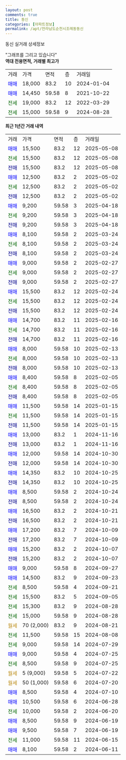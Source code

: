 ```yaml
---
layout: post
comments: true
title: 동신
categories: [아파트정보]
permalink: /apt/전라남도순천시조례동동신
---
```


동신 실거래 상세정보

<script type="text/javascript">
  google.charts.load('current', {'packages':['line', 'corechart']});
  google.charts.setOnLoadCallback(drawChart);

  function drawChart() {
    var data = new google.visualization.DataTable();
    data.addColumn('date', '거래일');
    data.addColumn('number', "매매");
    data.addColumn('number', "전세");
    data.addColumn('number', "전매");

    data.addRows([[new Date(Date.parse("2025-05-08")), 15500, null, null], [new Date(Date.parse("2025-05-08")), null, 15500, null], [new Date(Date.parse("2025-05-08")), null, null, 15500], [new Date(Date.parse("2025-05-02")), 12500, null, null], [new Date(Date.parse("2025-05-02")), null, 12500, null], [new Date(Date.parse("2025-05-02")), null, null, 12500], [new Date(Date.parse("2025-04-18")), 9200, null, null], [new Date(Date.parse("2025-04-18")), null, 9200, null], [new Date(Date.parse("2025-04-18")), null, null, 9200], [new Date(Date.parse("2025-03-24")), 8100, null, null], [new Date(Date.parse("2025-03-24")), null, 8100, null], [new Date(Date.parse("2025-03-24")), null, null, 8100], [new Date(Date.parse("2025-02-27")), 9000, null, null], [new Date(Date.parse("2025-02-27")), null, 9000, null], [new Date(Date.parse("2025-02-27")), null, null, 9000], [new Date(Date.parse("2025-02-24")), 15500, null, null], [new Date(Date.parse("2025-02-24")), null, 15500, null], [new Date(Date.parse("2025-02-24")), null, null, 15500], [new Date(Date.parse("2025-02-16")), 14700, null, null], [new Date(Date.parse("2025-02-16")), null, 14700, null], [new Date(Date.parse("2025-02-16")), null, null, 14700], [new Date(Date.parse("2025-02-13")), 8000, null, null], [new Date(Date.parse("2025-02-13")), null, 8000, null], [new Date(Date.parse("2025-02-13")), null, null, 8000], [new Date(Date.parse("2025-02-05")), 8400, null, null], [new Date(Date.parse("2025-02-05")), null, 8400, null], [new Date(Date.parse("2025-02-05")), null, null, 8400], [new Date(Date.parse("2025-01-15")), 11500, null, null], [new Date(Date.parse("2025-01-15")), null, 11500, null], [new Date(Date.parse("2025-01-15")), null, null, 11500], [new Date(Date.parse("2024-11-16")), 13000, null, null], [new Date(Date.parse("2024-11-16")), null, null, 13000], [new Date(Date.parse("2024-10-30")), 12000, null, null], [new Date(Date.parse("2024-10-30")), null, null, 12000], [new Date(Date.parse("2024-10-25")), 14350, null, null], [new Date(Date.parse("2024-10-25")), null, null, 14350], [new Date(Date.parse("2024-10-24")), 8500, null, null], [new Date(Date.parse("2024-10-24")), null, null, 8500], [new Date(Date.parse("2024-10-21")), 16500, null, null], [new Date(Date.parse("2024-10-21")), null, null, 16500], [new Date(Date.parse("2024-10-09")), 17200, null, null], [new Date(Date.parse("2024-10-09")), null, null, 17200], [new Date(Date.parse("2024-10-07")), 15200, null, null], [new Date(Date.parse("2024-10-07")), null, null, 15200], [new Date(Date.parse("2024-09-27")), 9000, null, null], [new Date(Date.parse("2024-09-23")), 14500, null, null], [new Date(Date.parse("2024-09-21")), null, 8500, null], [new Date(Date.parse("2024-09-05")), null, 15500, null], [new Date(Date.parse("2024-08-28")), null, 15300, null], [new Date(Date.parse("2024-08-28")), null, 15000, null], [new Date(Date.parse("2024-08-21")), null, null, null], [new Date(Date.parse("2024-08-08")), null, 11500, null], [new Date(Date.parse("2024-07-29")), null, 9000, null], [new Date(Date.parse("2024-07-25")), 9000, null, null], [new Date(Date.parse("2024-07-25")), null, 8500, null], [new Date(Date.parse("2024-07-22")), null, null, null], [new Date(Date.parse("2024-07-20")), null, null, null], [new Date(Date.parse("2024-07-10")), 8500, null, null], [new Date(Date.parse("2024-06-28")), 10500, null, null], [new Date(Date.parse("2024-06-20")), null, 10000, null], [new Date(Date.parse("2024-06-19")), 8500, null, null], [new Date(Date.parse("2024-06-19")), 9500, null, null], [new Date(Date.parse("2024-06-15")), null, 11000, null], [new Date(Date.parse("2024-06-11")), 8100, null, null]]);

    var options = {
      hAxis: {
        format: 'yyyy/MM/dd'
      },    
      lineWidth: 0,
      pointsVisible: true,    
      title: '최근 1년간 유형별 실거래가 분포',
      legend: { position: 'bottom' }
    };

    var formatter = new google.visualization.NumberFormat({pattern:'###,###'} );
    formatter.format(data, 1);
    formatter.format(data, 2);
    
    setTimeout(function() {
        var chart = new google.visualization.LineChart(document.getElementById('columnchart_material'));
        chart.draw(data, (options));
        document.getElementById('loading').style.display = 'none';
    }, 200);
  }
</script>


<div id="loading" style="z-index:20; display: block; margin-left: 0px">"그래프를 그리고 있습니다"</div>
<div id="columnchart_material" style="width: 95%; margin-left: 0px; display: block"></div>
<!-- contents start -->
<b>역대 전용면적, 거래별 최고가</b>
<table class="sortable">
    <tr>
      <td>거래</td>
      <td>가격</td>
      <td>면적</td>
      <td>층</td>
      <td>거래일</td>
    </tr>
        <tr>
          <td><a style="color: blue">매매</a></td>
          <td>18,000</td>
          <td>83.2</td>
          <td>10</td>
          <td>2024-01-04</td>
        </tr>            <tr>
          <td><a style="color: blue">매매</a></td>
          <td>14,450</td>
          <td>59.58</td>
          <td>8</td>
          <td>2021-10-22</td>
        </tr>        
        <tr>
              <td><a style="color: darkgreen">전세</a></td>
              <td>19,000</td>
              <td>83.2</td>
              <td>12</td>
              <td>2022-03-29</td>
            </tr>            <tr>
              <td><a style="color: darkgreen">전세</a></td>
              <td>15,000</td>
              <td>59.58</td>
              <td>9</td>
              <td>2024-08-28</td>
            </tr>        
    
</table>

<b>최근 1년간 거래 내역</b>

<table class="sortable">
    <tr>
      <td>거래</td>
      <td>가격</td>
      <td>면적</td>
      <td>층</td>
      <td>거래일</td>
    </tr>
    <tr>
      <td><a style="color: blue">매매</a></td>
      <td>15,500</td>
      <td>83.2</td>
      <td>12</td>
      <td>2025-05-08</td>
    </tr>          <tr>
      <td><a style="color: darkgreen">전세</a></td>
      <td>15,500</td>
      <td>83.2</td>
      <td>12</td>
      <td>2025-05-08</td>
    </tr>          <tr>
      <td><a style="color: darkblue">전매</a></td>
      <td>15,500</td>
      <td>83.2</td>
      <td>12</td>
      <td>2025-05-08</td>
    </tr>          <tr>
      <td><a style="color: blue">매매</a></td>
      <td>12,500</td>
      <td>83.2</td>
      <td>2</td>
      <td>2025-05-02</td>
    </tr>          <tr>
      <td><a style="color: darkgreen">전세</a></td>
      <td>12,500</td>
      <td>83.2</td>
      <td>2</td>
      <td>2025-05-02</td>
    </tr>          <tr>
      <td><a style="color: darkblue">전매</a></td>
      <td>12,500</td>
      <td>83.2</td>
      <td>2</td>
      <td>2025-05-02</td>
    </tr>          <tr>
      <td><a style="color: blue">매매</a></td>
      <td>9,200</td>
      <td>59.58</td>
      <td>3</td>
      <td>2025-04-18</td>
    </tr>          <tr>
      <td><a style="color: darkgreen">전세</a></td>
      <td>9,200</td>
      <td>59.58</td>
      <td>3</td>
      <td>2025-04-18</td>
    </tr>          <tr>
      <td><a style="color: darkblue">전매</a></td>
      <td>9,200</td>
      <td>59.58</td>
      <td>3</td>
      <td>2025-04-18</td>
    </tr>          <tr>
      <td><a style="color: blue">매매</a></td>
      <td>8,100</td>
      <td>59.58</td>
      <td>2</td>
      <td>2025-03-24</td>
    </tr>          <tr>
      <td><a style="color: darkgreen">전세</a></td>
      <td>8,100</td>
      <td>59.58</td>
      <td>2</td>
      <td>2025-03-24</td>
    </tr>          <tr>
      <td><a style="color: darkblue">전매</a></td>
      <td>8,100</td>
      <td>59.58</td>
      <td>2</td>
      <td>2025-03-24</td>
    </tr>          <tr>
      <td><a style="color: blue">매매</a></td>
      <td>9,000</td>
      <td>59.58</td>
      <td>2</td>
      <td>2025-02-27</td>
    </tr>          <tr>
      <td><a style="color: darkgreen">전세</a></td>
      <td>9,000</td>
      <td>59.58</td>
      <td>2</td>
      <td>2025-02-27</td>
    </tr>          <tr>
      <td><a style="color: darkblue">전매</a></td>
      <td>9,000</td>
      <td>59.58</td>
      <td>2</td>
      <td>2025-02-27</td>
    </tr>          <tr>
      <td><a style="color: blue">매매</a></td>
      <td>15,500</td>
      <td>83.2</td>
      <td>12</td>
      <td>2025-02-24</td>
    </tr>          <tr>
      <td><a style="color: darkgreen">전세</a></td>
      <td>15,500</td>
      <td>83.2</td>
      <td>12</td>
      <td>2025-02-24</td>
    </tr>          <tr>
      <td><a style="color: darkblue">전매</a></td>
      <td>15,500</td>
      <td>83.2</td>
      <td>12</td>
      <td>2025-02-24</td>
    </tr>          <tr>
      <td><a style="color: blue">매매</a></td>
      <td>14,700</td>
      <td>83.2</td>
      <td>11</td>
      <td>2025-02-16</td>
    </tr>          <tr>
      <td><a style="color: darkgreen">전세</a></td>
      <td>14,700</td>
      <td>83.2</td>
      <td>11</td>
      <td>2025-02-16</td>
    </tr>          <tr>
      <td><a style="color: darkblue">전매</a></td>
      <td>14,700</td>
      <td>83.2</td>
      <td>11</td>
      <td>2025-02-16</td>
    </tr>          <tr>
      <td><a style="color: blue">매매</a></td>
      <td>8,000</td>
      <td>59.58</td>
      <td>10</td>
      <td>2025-02-13</td>
    </tr>          <tr>
      <td><a style="color: darkgreen">전세</a></td>
      <td>8,000</td>
      <td>59.58</td>
      <td>10</td>
      <td>2025-02-13</td>
    </tr>          <tr>
      <td><a style="color: darkblue">전매</a></td>
      <td>8,000</td>
      <td>59.58</td>
      <td>10</td>
      <td>2025-02-13</td>
    </tr>          <tr>
      <td><a style="color: blue">매매</a></td>
      <td>8,400</td>
      <td>59.58</td>
      <td>8</td>
      <td>2025-02-05</td>
    </tr>          <tr>
      <td><a style="color: darkgreen">전세</a></td>
      <td>8,400</td>
      <td>59.58</td>
      <td>8</td>
      <td>2025-02-05</td>
    </tr>          <tr>
      <td><a style="color: darkblue">전매</a></td>
      <td>8,400</td>
      <td>59.58</td>
      <td>8</td>
      <td>2025-02-05</td>
    </tr>          <tr>
      <td><a style="color: blue">매매</a></td>
      <td>11,500</td>
      <td>59.58</td>
      <td>14</td>
      <td>2025-01-15</td>
    </tr>          <tr>
      <td><a style="color: darkgreen">전세</a></td>
      <td>11,500</td>
      <td>59.58</td>
      <td>14</td>
      <td>2025-01-15</td>
    </tr>          <tr>
      <td><a style="color: darkblue">전매</a></td>
      <td>11,500</td>
      <td>59.58</td>
      <td>14</td>
      <td>2025-01-15</td>
    </tr>          <tr>
      <td><a style="color: blue">매매</a></td>
      <td>13,000</td>
      <td>83.2</td>
      <td>1</td>
      <td>2024-11-16</td>
    </tr>          <tr>
      <td><a style="color: darkblue">전매</a></td>
      <td>13,000</td>
      <td>83.2</td>
      <td>1</td>
      <td>2024-11-16</td>
    </tr>          <tr>
      <td><a style="color: blue">매매</a></td>
      <td>12,000</td>
      <td>59.58</td>
      <td>14</td>
      <td>2024-10-30</td>
    </tr>          <tr>
      <td><a style="color: darkblue">전매</a></td>
      <td>12,000</td>
      <td>59.58</td>
      <td>14</td>
      <td>2024-10-30</td>
    </tr>          <tr>
      <td><a style="color: blue">매매</a></td>
      <td>14,350</td>
      <td>83.2</td>
      <td>10</td>
      <td>2024-10-25</td>
    </tr>          <tr>
      <td><a style="color: darkblue">전매</a></td>
      <td>14,350</td>
      <td>83.2</td>
      <td>10</td>
      <td>2024-10-25</td>
    </tr>          <tr>
      <td><a style="color: blue">매매</a></td>
      <td>8,500</td>
      <td>59.58</td>
      <td>2</td>
      <td>2024-10-24</td>
    </tr>          <tr>
      <td><a style="color: darkblue">전매</a></td>
      <td>8,500</td>
      <td>59.58</td>
      <td>2</td>
      <td>2024-10-24</td>
    </tr>          <tr>
      <td><a style="color: blue">매매</a></td>
      <td>16,500</td>
      <td>83.2</td>
      <td>2</td>
      <td>2024-10-21</td>
    </tr>          <tr>
      <td><a style="color: darkblue">전매</a></td>
      <td>16,500</td>
      <td>83.2</td>
      <td>2</td>
      <td>2024-10-21</td>
    </tr>          <tr>
      <td><a style="color: blue">매매</a></td>
      <td>17,200</td>
      <td>83.2</td>
      <td>7</td>
      <td>2024-10-09</td>
    </tr>          <tr>
      <td><a style="color: darkblue">전매</a></td>
      <td>17,200</td>
      <td>83.2</td>
      <td>7</td>
      <td>2024-10-09</td>
    </tr>          <tr>
      <td><a style="color: blue">매매</a></td>
      <td>15,200</td>
      <td>83.2</td>
      <td>2</td>
      <td>2024-10-07</td>
    </tr>          <tr>
      <td><a style="color: darkblue">전매</a></td>
      <td>15,200</td>
      <td>83.2</td>
      <td>2</td>
      <td>2024-10-07</td>
    </tr>          <tr>
      <td><a style="color: blue">매매</a></td>
      <td>9,000</td>
      <td>59.58</td>
      <td>8</td>
      <td>2024-09-27</td>
    </tr>          <tr>
      <td><a style="color: blue">매매</a></td>
      <td>14,500</td>
      <td>83.2</td>
      <td>9</td>
      <td>2024-09-23</td>
    </tr>          <tr>
      <td><a style="color: darkgreen">전세</a></td>
      <td>8,500</td>
      <td>59.58</td>
      <td>4</td>
      <td>2024-09-21</td>
    </tr>          <tr>
      <td><a style="color: darkgreen">전세</a></td>
      <td>15,500</td>
      <td>83.2</td>
      <td>5</td>
      <td>2024-09-05</td>
    </tr>          <tr>
      <td><a style="color: darkgreen">전세</a></td>
      <td>15,300</td>
      <td>83.2</td>
      <td>9</td>
      <td>2024-08-28</td>
    </tr>          <tr>
      <td><a style="color: darkgreen">전세</a></td>
      <td>15,000</td>
      <td>59.58</td>
      <td>9</td>
      <td>2024-08-28</td>
    </tr>          <tr>
      <td><a style="color: darkgoldenrod">월세</a></td>
      <td>70 (2,000)</td>
      <td>83.2</td>
      <td>9</td>
      <td>2024-08-21</td>
    </tr>          <tr>
      <td><a style="color: darkgreen">전세</a></td>
      <td>11,500</td>
      <td>59.58</td>
      <td>15</td>
      <td>2024-08-08</td>
    </tr>          <tr>
      <td><a style="color: darkgreen">전세</a></td>
      <td>9,000</td>
      <td>59.58</td>
      <td>14</td>
      <td>2024-07-29</td>
    </tr>          <tr>
      <td><a style="color: blue">매매</a></td>
      <td>9,000</td>
      <td>59.58</td>
      <td>4</td>
      <td>2024-07-25</td>
    </tr>          <tr>
      <td><a style="color: darkgreen">전세</a></td>
      <td>8,500</td>
      <td>59.58</td>
      <td>9</td>
      <td>2024-07-25</td>
    </tr>          <tr>
      <td><a style="color: darkgoldenrod">월세</a></td>
      <td>5 (9,000)</td>
      <td>59.58</td>
      <td>5</td>
      <td>2024-07-22</td>
    </tr>          <tr>
      <td><a style="color: darkgoldenrod">월세</a></td>
      <td>50 (1,000)</td>
      <td>59.58</td>
      <td>6</td>
      <td>2024-07-20</td>
    </tr>          <tr>
      <td><a style="color: blue">매매</a></td>
      <td>8,500</td>
      <td>59.58</td>
      <td>4</td>
      <td>2024-07-10</td>
    </tr>          <tr>
      <td><a style="color: blue">매매</a></td>
      <td>10,500</td>
      <td>59.58</td>
      <td>6</td>
      <td>2024-06-28</td>
    </tr>          <tr>
      <td><a style="color: darkgreen">전세</a></td>
      <td>10,000</td>
      <td>59.58</td>
      <td>2</td>
      <td>2024-06-20</td>
    </tr>          <tr>
      <td><a style="color: blue">매매</a></td>
      <td>8,500</td>
      <td>59.58</td>
      <td>9</td>
      <td>2024-06-19</td>
    </tr>          <tr>
      <td><a style="color: blue">매매</a></td>
      <td>9,500</td>
      <td>59.58</td>
      <td>7</td>
      <td>2024-06-19</td>
    </tr>          <tr>
      <td><a style="color: darkgreen">전세</a></td>
      <td>11,000</td>
      <td>59.58</td>
      <td>11</td>
      <td>2024-06-15</td>
    </tr>          <tr>
      <td><a style="color: blue">매매</a></td>
      <td>8,100</td>
      <td>59.58</td>
      <td>2</td>
      <td>2024-06-11</td>
    </tr>      </table>
<!-- contents end -->    

